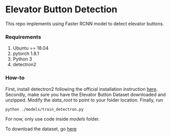 # Elevator Button Detection

This repo implements using Faster RCNN model to detect elevator buttons.

### Requirements

1.  Ubuntu == 18.04
2.  pytorch 1.8.1
3.  Python 3
4.  detectron2

### How-to

First, install detectron2 following the official installation instruction [here](https://github.com/facebookresearch/detectron2).
Secondly, make sure you have the Elevator Button Dataset downloaded and unzipped. Modify the *data_root* to point to your folder location.
Finally, run
```
python ./models/train_detectron.py
```

For now, only use code inside *models* folder.

To download the dataset, go [here](https://mycuhk-my.sharepoint.com/personal/1155067732_link_cuhk_edu_hk/_layouts/15/onedrive.aspx?id=%2Fpersonal%2F1155067732%5Flink%5Fcuhk%5Fedu%5Fhk%2FDocuments%2FElevatorButtonDataset%2Ezip&parent=%2Fpersonal%2F1155067732%5Flink%5Fcuhk%5Fedu%5Fhk%2FDocuments&ga=1)